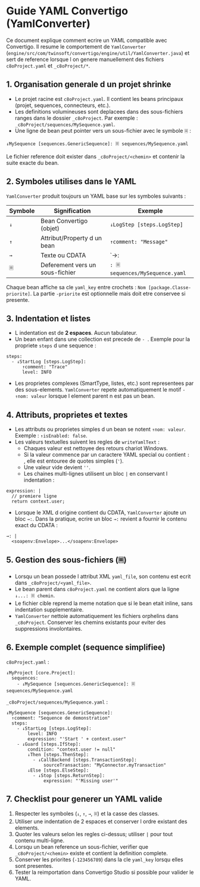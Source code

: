 # Guide YAML Convertigo (YamlConverter)

Ce document explique comment ecrire un YAML compatible avec Convertigo. Il resume le comportement de `YamlConverter` (`engine/src/com/twinsoft/convertigo/engine/util/YamlConverter.java`) et sert de reference lorsque l on genere manuellement des fichiers `c8oProject.yaml` et `_c8oProject/*`.

## 1. Organisation generale d un projet shrinke

- Le projet racine est `c8oProject.yaml`. Il contient les beans principaux (projet, sequences, connecteurs, etc.).
- Les definitions volumineuses sont deplacees dans des sous-fichiers ranges dans le dossier `_c8oProject`. Par exemple : `_c8oProject/sequences/MySequence.yaml`.
- Une ligne de bean peut pointer vers un sous-fichier avec le symbole `🗏` :

```
↓MySequence [sequences.GenericSequence]: 🗏 sequences/MySequence.yaml
```

Le fichier reference doit exister dans `_c8oProject/<chemin>` et contenir la suite exacte du bean.

## 2. Symboles utilises dans le YAML

`YamlConverter` produit toujours un YAML base sur les symboles suivants :

| Symbole | Signification | Exemple |
| --- | --- | --- |
| `↓` | Bean Convertigo (objet) | `↓LogStep [steps.LogStep]` |
| `↑` | Attribut/Property d un bean | `↑comment: "Message"` |
| `→` | Texte ou CDATA | `→: |` suivi d un bloc multi-ligne |
| `🗏` | Deferement vers un sous-fichier | `: 🗏 sequences/MySequence.yaml` |

Chaque bean affiche sa cle `yaml_key` entre crochets : `Nom [package.Classe-priorite]`. La partie `-priorite` est optionnelle mais doit etre conservee si presente.

## 3. Indentation et listes

- L indentation est de **2 espaces**. Aucun tabulateur.
- Un bean enfant dans une collection est precede de `- `. Exemple pour la propriete `steps` d une sequence :

```
steps:
  - ↓StartLog [steps.LogStep]:
      ↑comment: "Trace"
      level: INFO
```

- Les proprietes complexes (SmartType, listes, etc.) sont representees par des sous-elements. `YamlConverter` repete automatiquement le motif `- ↑nom: valeur` lorsque l element parent n est pas un bean.

## 4. Attributs, proprietes et textes

- Les attributs ou proprietes simples d un bean se notent `↑nom: valeur`. Exemple : `↑isEnabled: false`.
- Les valeurs textuelles suivent les regles de `writeYamlText` :
  - Chaques valeur est nettoyee des retours chariot Windows.
  - Si la valeur commence par un caractere YAML special ou contient `: `, elle est entouree de quotes simples (`'`).
  - Une valeur vide devient `''`.
  - Les chaines multi-lignes utilisent un bloc `|` en conservant l indentation :

```
expression: |
  // premiere ligne
  return context.user;
```

- Lorsque le XML d origine contient du CDATA, `YamlConverter` ajoute un bloc `→:`. Dans la pratique, ecrire un bloc `→:` revient a fournir le contenu exact du CDATA :

```
→: |
  <soapenv:Envelope>...</soapenv:Envelope>
```

## 5. Gestion des sous-fichiers (`🗏`)

- Lorsqu un bean possede l attribut XML `yaml_file`, son contenu est ecrit dans `_c8oProject/<yaml_file>`.
- Le bean parent dans `c8oProject.yaml` ne contient alors que la ligne `↓...: 🗏 chemin`.
- Le fichier cible reprend la meme notation que si le bean etait inline, sans indentation supplementaire.
- `YamlConverter` nettoie automatiquement les fichiers orphelins dans `_c8oProject`. Conserver les chemins existants pour eviter des suppressions involontaires.

## 6. Exemple complet (sequence simplifiee)

`c8oProject.yaml` :

```
↓MyProject [core.Project]:
  sequences:
    - ↓MySequence [sequences.GenericSequence]: 🗏 sequences/MySequence.yaml
```

`_c8oProject/sequences/MySequence.yaml` :

```
↓MySequence [sequences.GenericSequence]:
  ↑comment: "Sequence de demonstration"
  steps:
    - ↓StartLog [steps.LogStep]:
        level: INFO
        expression: "'Start ' + context.user"
    - ↓Guard [steps.IfStep]:
        condition: "context.user != null"
        ↓Then [steps.ThenStep]:
          - ↓CallBackend [steps.TransactionStep]:
              sourceTransaction: "MyConnector.myTransaction"
        ↓Else [steps.ElseStep]:
          - ↓Stop [steps.ReturnStep]:
              expression: "'Missing user'"
```

## 7. Checklist pour generer un YAML valide

1. Respecter les symboles (`↓`, `↑`, `→`, `🗏`) et la casse des classes.
2. Utiliser une indentation de 2 espaces et conserver l ordre existant des elements.
3. Quoter les valeurs selon les regles ci-dessus; utiliser `|` pour tout contenu multi-ligne.
4. Lorsqu un bean reference un sous-fichier, verifier que `_c8oProject/<chemin>` existe et contient la definition complete.
5. Conserver les priorites (`-123456789`) dans la cle `yaml_key` lorsqu elles sont presentes.
6. Tester la reimportation dans Convertigo Studio si possible pour valider le YAML.
